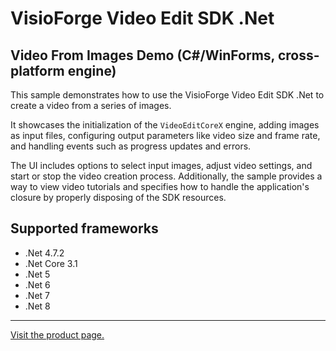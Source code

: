 ﻿# VisioForge Video Edit SDK .Net

## Video From Images Demo (C#/WinForms, cross-platform engine)

This sample demonstrates how to use the VisioForge Video Edit SDK .Net to create a video from a series of images.

It showcases the initialization of the `VideoEditCoreX` engine, adding images as input files, configuring output parameters like video size and frame rate, and handling events such as progress updates and errors.

The UI includes options to select input images, adjust video settings, and start or stop the video creation process. Additionally, the sample provides a way to view video tutorials and specifies how to handle the application's closure by properly disposing of the SDK resources.

## Supported frameworks

* .Net 4.7.2
* .Net Core 3.1
* .Net 5
* .Net 6
* .Net 7
* .Net 8

---

[Visit the product page.](https://www.visioforge.com/video-edit-sdk-net)
